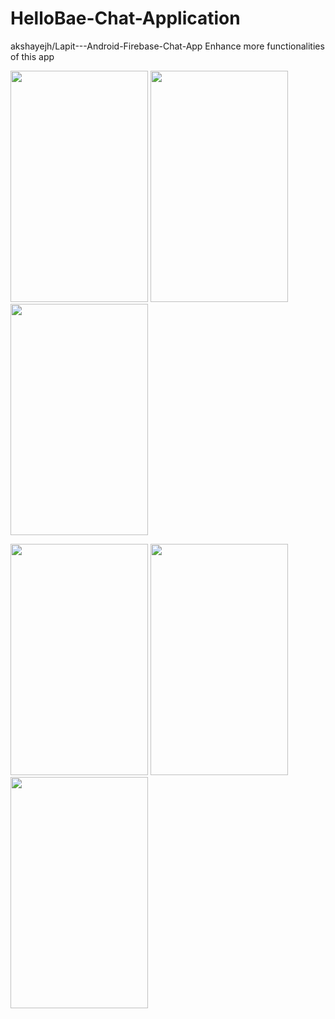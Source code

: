 # HelloBae-Chat-Application

akshayejh/Lapit---Android-Firebase-Chat-App Enhance more functionalities of this app



<image src="images/image1.jpg" width="220" height="370">          <image src="images/image2.jpg" width="220" height="370">                                         <image src="images/image3.jpg" width="220" height="370">


<image src="images/image4.jpg" width="220" height="370"> <image src="images/image5.jpg" width="220" height="370"> <image src="images/image6.jpg" width="220" height="370">

